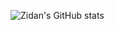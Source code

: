 ![Zidan's GitHub stats](https://github-readme-stats.vercel.app/api?username=ahmedzidan&count_private=true)

